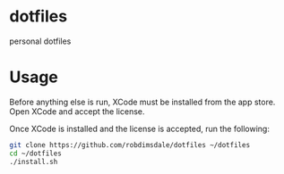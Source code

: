 # dotfiles

personal dotfiles

# Usage

Before anything else is run, XCode must be installed from the app store.
Open XCode and accept the license.

Once XCode is installed and the license is accepted, run the following:

```sh
git clone https://github.com/robdimsdale/dotfiles ~/dotfiles
cd ~/dotfiles
./install.sh
```
